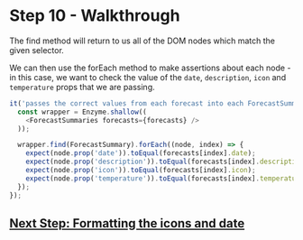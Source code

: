 # Step 10 - Walkthrough

The find method will return to us all of the DOM nodes which match the given selector.

We can then use the forEach method to make assertions about each node - in this case, we want to check the value of the `date`, `description`, `icon` and `temperature` props that we are passing.

```js
it('passes the correct values from each forecast into each ForecastSummary', () => {
  const wrapper = Enzyme.shallow((
    <ForecastSummaries forecasts={forecasts} />
  ));

  wrapper.find(ForecastSummary).forEach((node, index) => {
    expect(node.prop('date')).toEqual(forecasts[index].date);
    expect(node.prop('description')).toEqual(forecasts[index].description);
    expect(node.prop('icon')).toEqual(forecasts[index].icon);
    expect(node.prop('temperature')).toEqual(forecasts[index].temperature.max);
  });
});
```

## [Next Step: Formatting the icons and date](../step-11.md)
